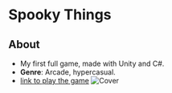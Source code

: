 # Spooky Things  
## About
- My first full game, made with Unity and C#.
- **Genre**: Arcade, hypercasual.
- [link to play the game](https://roaak.itch.io/spooky-things)
![Cover](https://user-images.githubusercontent.com/101067760/233824268-1d22d4aa-6d29-4018-b41b-5eabd9c47e3e.png)
